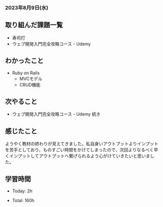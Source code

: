 ### 2023年8月9日(水)

## 取り組んだ課題一覧

- 寿司打
- ウェブ開発入門完全攻略コース - Udemy

## わかったこと

- Ruby on Rails
  - MVCモデル
  - CRUD機能

## 次やること

- ウェブ開発入門完全攻略コース - Udemy 続き

## 感じたこと

ようやく教材の終わりが見えてきました。私自身いアウトプットよりインプットを苦手としており、ものすごい時間をかけてしまったので、次回よりなるべく早くインプットしてアウトプットへ繋げられるよう心がけていきたいと思いました。

## 学習時間

- Today: 2h

- Total: 160h


